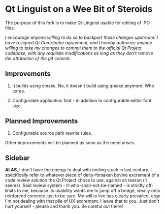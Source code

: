 Qt Linguist on a Wee Bit of Steroids
====================================

The purpose of this fork is to make Qt Linguist usable for editing of .PO files.

*I encourage anyone willing to do so to backport these changes upstream! I have
a signed Qt Contributor agreement, and I hereby authorize anyone willing to
take my changes to commit them to the official Qt Project codebase, with any
requisite modifications as long as they don't remove the attribution of the
git commit.*

Improvements
------------

1. It builds using cmake. No, it doesn't build using qmake anymore. Who cares.

2. Configurable application font - in addition to configurable editor font size.

Planned Improvements
--------------------

1. Configurable source path rewrite rules.

Other improvements will be planned as soon as the need arises.

Sidebar
-------

**ALAS**, I don't have the energy to deal with tooling stuck in last century.
I specifically refer to whatever piece of deity-forsaken bovine excrement of
a code review solution the Qt Project chose to use, against all reason (it
seems). Said review system - it-who-shall-not-be-named - is strictly
off-limits to me, because its usability wants me to jump off a bridge,
ideally onto reinforced concrete just to be sure. My will to live has
clearly prevailed, ergo I'm not dealing with that pile of UX excrement.
I leave that to you. Just don't hurt yourself - please and thank you. Be
careful out there!
